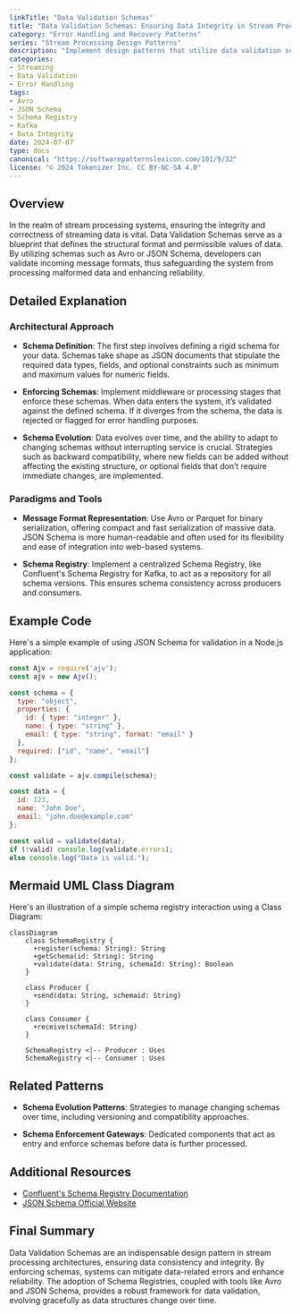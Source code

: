 ```yaml
---
linkTitle: "Data Validation Schemas"
title: "Data Validation Schemas: Ensuring Data Integrity in Stream Processing"
category: "Error Handling and Recovery Patterns"
series: "Stream Processing Design Patterns"
description: "Implement design patterns that utilize data validation schemas to ensure data integrity and facilitate error handling and recovery in stream processing systems."
categories:
- Streaming
- Data Validation
- Error Handling
tags:
- Avro
- JSON Schema
- Schema Registry
- Kafka
- Data Integrity
date: 2024-07-07
type: docs
canonical: "https://softwarepatternslexicon.com/101/9/32"
license: "© 2024 Tokenizer Inc. CC BY-NC-SA 4.0"
---
```



## Overview

In the realm of stream processing systems, ensuring the integrity and correctness of streaming data is vital. Data Validation Schemas serve as a blueprint that defines the structural format and permissible values of data. By utilizing schemas such as Avro or JSON Schema, developers can validate incoming message formats, thus safeguarding the system from processing malformed data and enhancing reliability.

## Detailed Explanation

### Architectural Approach

- **Schema Definition**: The first step involves defining a rigid schema for your data. Schemas take shape as JSON documents that stipulate the required data types, fields, and optional constraints such as minimum and maximum values for numeric fields.
  
- **Enforcing Schemas**: Implement middleware or processing stages that enforce these schemas. When data enters the system, it’s validated against the defined schema. If it diverges from the schema, the data is rejected or flagged for error handling purposes.

- **Schema Evolution**: Data evolves over time, and the ability to adapt to changing schemas without interrupting service is crucial. Strategies such as backward compatibility, where new fields can be added without affecting the existing structure, or optional fields that don’t require immediate changes, are implemented.

### Paradigms and Tools

- **Message Format Representation**: Use Avro or Parquet for binary serialization, offering compact and fast serialization of massive data. JSON Schema is more human-readable and often used for its flexibility and ease of integration into web-based systems.

- **Schema Registry**: Implement a centralized Schema Registry, like Confluent's Schema Registry for Kafka, to act as a repository for all schema versions. This ensures schema consistency across producers and consumers.

## Example Code

Here's a simple example of using JSON Schema for validation in a Node.js application:

```javascript
const Ajv = require('ajv');
const ajv = new Ajv();

const schema = {
  type: "object",
  properties: {
    id: { type: "integer" },
    name: { type: "string" },
    email: { type: "string", format: "email" }
  },
  required: ["id", "name", "email"]
};

const validate = ajv.compile(schema);

const data = {
  id: 123,
  name: "John Doe",
  email: "john.doe@example.com"
};

const valid = validate(data);
if (!valid) console.log(validate.errors);
else console.log("Data is valid.");
```

## Mermaid UML Class Diagram

Here's an illustration of a simple schema registry interaction using a Class Diagram:

```mermaid
classDiagram
    class SchemaRegistry {
      +register(schema: String): String
      +getSchema(id: String): String
      +validate(data: String, schemaId: String): Boolean
    }

    class Producer {
      +send(data: String, schemaid: String)
    }

    class Consumer {
      +receive(schemaId: String)
    }

    SchemaRegistry <|-- Producer : Uses
    SchemaRegistry <|-- Consumer : Uses
```

## Related Patterns

- **Schema Evolution Patterns**: Strategies to manage changing schemas over time, including versioning and compatibility approaches.

- **Schema Enforcement Gateways**: Dedicated components that act as entry and enforce schemas before data is further processed.

## Additional Resources

- [Confluent's Schema Registry Documentation](https://docs.confluent.io/platform/current/schema-registry/index.html)
- [JSON Schema Official Website](https://json-schema.org/)

## Final Summary

Data Validation Schemas are an indispensable design pattern in stream processing architectures, ensuring data consistency and integrity. By enforcing schemas, systems can mitigate data-related errors and enhance reliability. The adoption of Schema Registries, coupled with tools like Avro and JSON Schema, provides a robust framework for data validation, evolving gracefully as data structures change over time.
